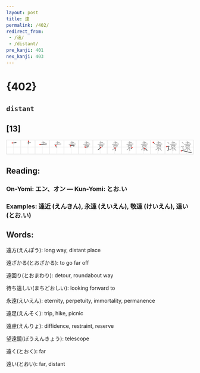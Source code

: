 ```yaml
---
layout: post
title: 遠
permalink: /402/
redirect_from:
 - /遠/
 - /distant/
pre_kanji: 401
nex_kanji: 403
---
```


# {402}

## `distant`

## [13]

<div class="stroke"><img src="../images/E981A0.png" /></div>

## Reading:

### On-Yomi: エン、オン &mdash; Kun-Yomi: とお.い

### Examples: 遠近 (えんきん), 永遠 (えいえん), 敬遠 (けいえん), 遠い (とお.い)

## Words:

遠方(えんぽう): long way, distant place

遠ざかる(とおざかる): to go far off

遠回り(とおまわり): detour, roundabout way

待ち遠しい(まちどおしい): looking forward to

永遠(えいえん): eternity, perpetuity, immortality, permanence

遠足(えんそく): trip, hike, picnic

遠慮(えんりょ): diffidence, restraint, reserve

望遠鏡(ぼうえんきょう): telescope

遠く(とおく): far

遠い(とおい): far, distant
